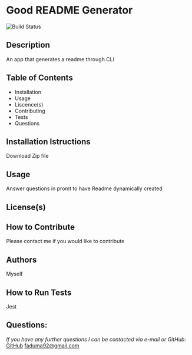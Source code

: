 # Good README Generator
![Build Status](https://img.shields.io/badge/build-passing-brightgreen)
## Description
An app that generates a readme through CLI
## Table of Contents
- Installation
- Usage
- Liscence(s)
- Contributing
- Tests
- Questions
## Installation Istructions
Download Zip file
## Usage
Answer questions in promt to have Readme dynamically created
## License(s)

## How to Contribute
Please contact me if you would like to contribute
## Authors 
Myself
## How to Run Tests 
Jest
## Questions:  
*If you have any further questions I can be contacted via e-mail or GitHub:*
    [GitHub](https://github.com/Faduma92) 
    faduma92@gmail.com

